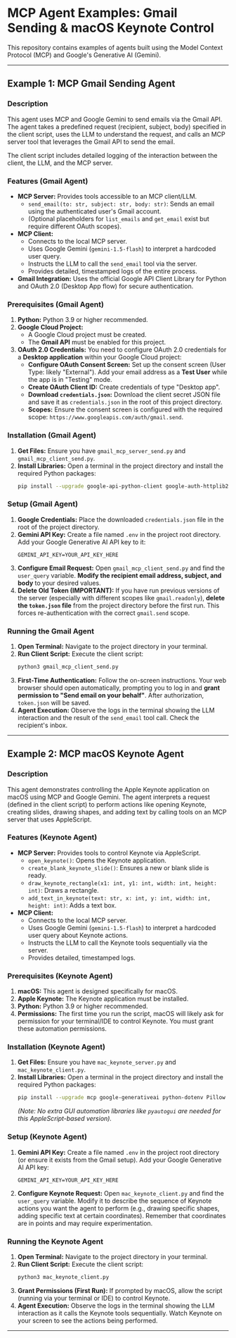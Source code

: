 # MCP Agent Examples: Gmail Sending & macOS Keynote Control

This repository contains examples of agents built using the Model Context Protocol (MCP) and Google's Generative AI (Gemini).

---

## Example 1: MCP Gmail Sending Agent

### Description

This agent uses MCP and Google Gemini to send emails via the Gmail API. The agent takes a predefined request (recipient, subject, body) specified in the client script, uses the LLM to understand the request, and calls an MCP server tool that leverages the Gmail API to send the email.

The client script includes detailed logging of the interaction between the client, the LLM, and the MCP server.

### Features (Gmail Agent)

* **MCP Server:** Provides tools accessible to an MCP client/LLM.
    * `send_email(to: str, subject: str, body: str)`: Sends an email using the authenticated user's Gmail account.
    * (Optional placeholders for `list_emails` and `get_email` exist but require different OAuth scopes).
* **MCP Client:**
    * Connects to the local MCP server.
    * Uses Google Gemini (`gemini-1.5-flash`) to interpret a hardcoded user query.
    * Instructs the LLM to call the `send_email` tool via the server.
    * Provides detailed, timestamped logs of the entire process.
* **Gmail Integration:** Uses the official Google API Client Library for Python and OAuth 2.0 (Desktop App flow) for secure authentication.

### Prerequisites (Gmail Agent)

1.  **Python:** Python 3.9 or higher recommended.
2.  **Google Cloud Project:**
    * A Google Cloud project must be created.
    * The **Gmail API** must be enabled for this project.
3.  **OAuth 2.0 Credentials:** You need to configure OAuth 2.0 credentials for a **Desktop application** within your Google Cloud project:
    * **Configure OAuth Consent Screen:** Set up the consent screen (User Type: likely "External"). Add your email address as a **Test User** while the app is in "Testing" mode.
    * **Create OAuth Client ID:** Create credentials of type "Desktop app".
    * **Download `credentials.json`:** Download the client secret JSON file and save it as `credentials.json` in the root of this project directory.
    * **Scopes:** Ensure the consent screen is configured with the required scope: `https://www.googleapis.com/auth/gmail.send`.

### Installation (Gmail Agent)

1.  **Get Files:** Ensure you have `gmail_mcp_server_send.py` and `gmail_mcp_client_send.py`.
2.  **Install Libraries:** Open a terminal in the project directory and install the required Python packages:
    ```bash
    pip install --upgrade google-api-python-client google-auth-httplib2 google-auth-oauthlib mcp google-generativeai python-dotenv Pillow
    ```

### Setup (Gmail Agent)

1.  **Google Credentials:** Place the downloaded `credentials.json` file in the root of the project directory.
2.  **Gemini API Key:** Create a file named `.env` in the project root directory. Add your Google Generative AI API key to it:
    ```dotenv
    GEMINI_API_KEY=YOUR_API_KEY_HERE
    ```
3.  **Configure Email Request:** Open `gmail_mcp_client_send.py` and find the `user_query` variable. **Modify the recipient email address, subject, and body** to your desired values.
4.  **Delete Old Token (IMPORTANT):** If you have run previous versions of the server (especially with different scopes like `gmail.readonly`), **delete the `token.json` file** from the project directory before the first run. This forces re-authentication with the correct `gmail.send` scope.

### Running the Gmail Agent

1.  **Open Terminal:** Navigate to the project directory in your terminal.
2.  **Run Client Script:** Execute the client script:
    ```bash
    python3 gmail_mcp_client_send.py
    ```
3.  **First-Time Authentication:** Follow the on-screen instructions. Your web browser should open automatically, prompting you to log in and **grant permission to "Send email on your behalf"**. After authorization, `token.json` will be saved.
4.  **Agent Execution:** Observe the logs in the terminal showing the LLM interaction and the result of the `send_email` tool call. Check the recipient's inbox.

---

## Example 2: MCP macOS Keynote Agent

### Description

This agent demonstrates controlling the Apple Keynote application on macOS using MCP and Google Gemini. The agent interprets a request (defined in the client script) to perform actions like opening Keynote, creating slides, drawing shapes, and adding text by calling tools on an MCP server that uses AppleScript.

### Features (Keynote Agent)

* **MCP Server:** Provides tools to control Keynote via AppleScript.
    * `open_keynote()`: Opens the Keynote application.
    * `create_blank_keynote_slide()`: Ensures a new or blank slide is ready.
    * `draw_keynote_rectangle(x1: int, y1: int, width: int, height: int)`: Draws a rectangle.
    * `add_text_in_keynote(text: str, x: int, y: int, width: int, height: int)`: Adds a text box.
* **MCP Client:**
    * Connects to the local MCP server.
    * Uses Google Gemini (`gemini-1.5-flash`) to interpret a hardcoded user query about Keynote actions.
    * Instructs the LLM to call the Keynote tools sequentially via the server.
    * Provides detailed, timestamped logs.

### Prerequisites (Keynote Agent)

1.  **macOS:** This agent is designed specifically for macOS.
2.  **Apple Keynote:** The Keynote application must be installed.
3.  **Python:** Python 3.9 or higher recommended.
4.  **Permissions:** The first time you run the script, macOS will likely ask for permission for your terminal/IDE to control Keynote. You must grant these automation permissions.

### Installation (Keynote Agent)

1.  **Get Files:** Ensure you have `mac_keynote_server.py` and `mac_keynote_client.py`.
2.  **Install Libraries:** Open a terminal in the project directory and install the required Python packages:
    ```bash
    pip install --upgrade mcp google-generativeai python-dotenv Pillow
    ```
    *(Note: No extra GUI automation libraries like `pyautogui` are needed for this AppleScript-based version).*

### Setup (Keynote Agent)

1.  **Gemini API Key:** Create a file named `.env` in the project root directory (or ensure it exists from the Gmail setup). Add your Google Generative AI API key:
    ```dotenv
    GEMINI_API_KEY=YOUR_API_KEY_HERE
    ```
2.  **Configure Keynote Request:** Open `mac_keynote_client.py` and find the `user_query` variable. Modify it to describe the sequence of Keynote actions you want the agent to perform (e.g., drawing specific shapes, adding specific text at certain coordinates). Remember that coordinates are in points and may require experimentation.

### Running the Keynote Agent

1.  **Open Terminal:** Navigate to the project directory in your terminal.
2.  **Run Client Script:** Execute the client script:
    ```bash
    python3 mac_keynote_client.py
    ```
3.  **Grant Permissions (First Run):** If prompted by macOS, allow the script (running via your terminal or IDE) to control Keynote.
4.  **Agent Execution:** Observe the logs in the terminal showing the LLM interaction as it calls the Keynote tools sequentially. Watch Keynote on your screen to see the actions being performed.

---
